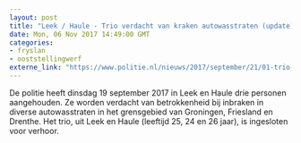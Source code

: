 ```yaml
---
layout: post
title: "Leek / Haule - Trio verdacht van kraken autowasstraten (update)"
date: Mon, 06 Nov 2017 14:49:00 GMT
categories: 
- fryslan 
- ooststellingwerf 
externe_link: "https://www.politie.nl/nieuws/2017/september/21/01-trio-verdacht-van-kraken-autowasstraten.html"
---
```


De politie heeft dinsdag 19 september 2017 in Leek en Haule drie personen aangehouden. Ze worden verdacht van betrokkenheid bij inbraken in diverse autowasstraten in het grensgebied van Groningen, Friesland en Drenthe. Het trio, uit Leek en Haule (leeftijd 25, 24 en 26 jaar), is ingesloten voor verhoor.
